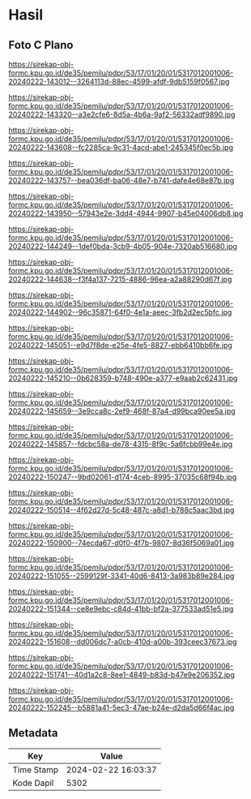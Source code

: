 # Hasil

## Foto C Plano

https://sirekap-obj-formc.kpu.go.id/de35/pemilu/pdpr/53/17/01/20/01/5317012001006-20240222-143012--3264113d-88ec-4599-afdf-9db5159f0567.jpg

https://sirekap-obj-formc.kpu.go.id/de35/pemilu/pdpr/53/17/01/20/01/5317012001006-20240222-143320--a3e2cfe6-8d5a-4b6a-9af2-56332adf9890.jpg

https://sirekap-obj-formc.kpu.go.id/de35/pemilu/pdpr/53/17/01/20/01/5317012001006-20240222-143608--fc2285ca-9c31-4acd-abe1-245345f0ec5b.jpg

https://sirekap-obj-formc.kpu.go.id/de35/pemilu/pdpr/53/17/01/20/01/5317012001006-20240222-143757--bea036df-ba06-48e7-b741-dafe4e68e87b.jpg

https://sirekap-obj-formc.kpu.go.id/de35/pemilu/pdpr/53/17/01/20/01/5317012001006-20240222-143950--57943e2e-3dd4-4944-9907-b45e04006db8.jpg

https://sirekap-obj-formc.kpu.go.id/de35/pemilu/pdpr/53/17/01/20/01/5317012001006-20240222-144249--1def0bda-3cb9-4b05-904e-7320ab516680.jpg

https://sirekap-obj-formc.kpu.go.id/de35/pemilu/pdpr/53/17/01/20/01/5317012001006-20240222-144638--f3f4a137-7215-4886-96ea-a2a88290d67f.jpg

https://sirekap-obj-formc.kpu.go.id/de35/pemilu/pdpr/53/17/01/20/01/5317012001006-20240222-144902--96c35871-64f0-4e1a-aeec-3fb2d2ec5bfc.jpg

https://sirekap-obj-formc.kpu.go.id/de35/pemilu/pdpr/53/17/01/20/01/5317012001006-20240222-145051--e9d7f8de-e25e-4fe5-8827-ebb6410bb6fe.jpg

https://sirekap-obj-formc.kpu.go.id/de35/pemilu/pdpr/53/17/01/20/01/5317012001006-20240222-145210--0b628359-b748-490e-a377-e9aab2c62431.jpg

https://sirekap-obj-formc.kpu.go.id/de35/pemilu/pdpr/53/17/01/20/01/5317012001006-20240222-145659--3e9cca8c-2ef9-468f-87a4-d99bca90ee5a.jpg

https://sirekap-obj-formc.kpu.go.id/de35/pemilu/pdpr/53/17/01/20/01/5317012001006-20240222-145857--fdcbc58a-de78-4315-8f9c-5a6fcbb99e4e.jpg

https://sirekap-obj-formc.kpu.go.id/de35/pemilu/pdpr/53/17/01/20/01/5317012001006-20240222-150247--9bd02061-d174-4ceb-8995-37035c68f94b.jpg

https://sirekap-obj-formc.kpu.go.id/de35/pemilu/pdpr/53/17/01/20/01/5317012001006-20240222-150514--4f62d27d-5c48-487c-a8d1-b788c5aac3bd.jpg

https://sirekap-obj-formc.kpu.go.id/de35/pemilu/pdpr/53/17/01/20/01/5317012001006-20240222-150900--74ecda67-d0f0-4f7b-9807-8d36f5069a01.jpg

https://sirekap-obj-formc.kpu.go.id/de35/pemilu/pdpr/53/17/01/20/01/5317012001006-20240222-151055--2599129f-3341-40d6-8413-3a983b89e284.jpg

https://sirekap-obj-formc.kpu.go.id/de35/pemilu/pdpr/53/17/01/20/01/5317012001006-20240222-151344--ce8e9ebc-c84d-41bb-bf2a-377533ad51e5.jpg

https://sirekap-obj-formc.kpu.go.id/de35/pemilu/pdpr/53/17/01/20/01/5317012001006-20240222-151608--dd006dc7-a0cb-410d-a00b-393ceec37673.jpg

https://sirekap-obj-formc.kpu.go.id/de35/pemilu/pdpr/53/17/01/20/01/5317012001006-20240222-151741--40d1a2c8-8ee1-4849-b83d-b47e9e206352.jpg

https://sirekap-obj-formc.kpu.go.id/de35/pemilu/pdpr/53/17/01/20/01/5317012001006-20240222-152245--b5881a41-5ec3-47ae-b24e-d2da5d66f4ac.jpg


## Metadata

| Key        | Value               |
| ---------- | ------------------- |
| Time Stamp | 2024-02-22 16:03:37 |
| Kode Dapil | 5302                |



